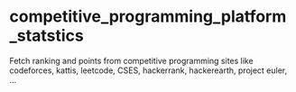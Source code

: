 # competitive_programming_platform_statstics
Fetch ranking and points from competitive programming sites like codeforces, kattis, leetcode, CSES, hackerrank, hackerearth, project euler, ... 
